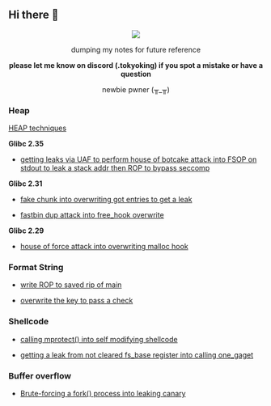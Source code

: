 ## Hi there 👋



<p align='center'>
<img src="http://uploads.disquscdn.com/images/b92b3b9c5f8886cf358a0e700dab6054f37bbc5868900f17160aa41677cbc9fe.gif">
</p>

<p align='center'>
dumping my notes for future reference
</p>
<p align='center'>
<b>please let me know on discord (.tokyoking) if you spot a mistake or have a question</b>
</p>
<p align='center'>
  newbie pwner (╥_╥)
</p>

### Heap

[HEAP techniques](../../../../../tokyoking/ctf/tree/main/heap/)

**Glibc 2.35**

- [getting leaks via UAF to perform house of botcake attack into FSOP on stdout to leak a stack addr then ROP to bypass seccomp](../../../../../tokyoking/ctf/tree/main/heap/otherbins/ImaginaryCTF23/mailman/README.md)

**Glibc 2.31**

- [fake chunk into overwriting got entries to get a leak](../../../../../tokyoking/ctf/tree/main/heap/tcache/BACKDOOR23/Konsolidator)

- [fastbin dup attack into free_hook overwrite](../../../../../tokyoking/ctf/tree/main/heap/otherbins/JUSTCTF22/pwn_notes/)


**Glibc 2.29**

- [house of force attack into overwriting malloc hook](../../../../../tokyoking/ctf/tree/main/heap/otherbins/SUNSHINECTF23/House_of_Sus)

### Format String

- [write ROP to saved rip of main](../../../../../tokyoking/ctf/tree/main/format_string/BACKDOOR23/Baby_formatter)

- [overwrite the key to pass a check](../../../../../tokyoking/ctf/tree/main/format_string/BlueHensCTF24/)

### Shellcode

- [calling mprotect() into self modifying shellcode](../../../../../tokyoking/ctf/tree/main/shellcode/HKCERTCTF24/shellcode_runner3/)

- [getting a leak from not cleared fs_base register into calling one_gaget](../../../../../tokyoking/ctf/tree/main/shellcode/HKCERTCTF24/shellcode_runner3(revenge)/)

### Buffer overflow

- [Brute-forcing a fork() process into leaking canary](../../../../../tokyoking/ctf/tree/main/buffer_overflow/UTCCTF24)

